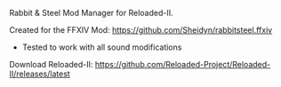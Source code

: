 Rabbit & Steel Mod Manager for Reloaded-II.

Created for the FFXIV Mod:
https://github.com/Sheidyn/rabbitsteel.ffxiv
- Tested to work with all sound modifications

Download Reloaded-II:
https://github.com/Reloaded-Project/Reloaded-II/releases/latest
